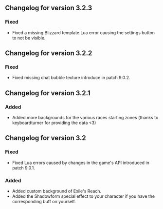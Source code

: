 ## Changelog for version 3.2.3

### Fixed

- Fixed a missing Blizzard template Lua error causing the settings button to not be visible.

## Changelog for version 3.2.2

### Fixed

- Fixed missing chat bubble texture introduce in patch 9.0.2.

## Changelog for version 3.2.1

### Added

- Added more backgrounds for the various races starting zones (thanks to keyboardturner for providing the data <3)

## Changelog for version 3.2

### Fixed

- Fixed Lua errors caused by changes in the game's API introduced in patch 9.0.1.

### Added

- Added custom background of Exile's Reach.
- Added the Shadowform special effect to your character if you have the corresponding buff on yourself.